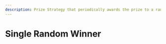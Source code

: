 ```yaml
---
description: Prize Strategy that periodically awards the prize to a random winner
---
```


# Single Random Winner


